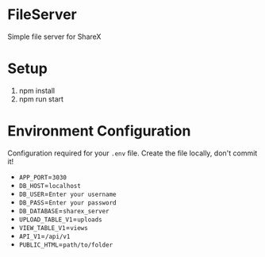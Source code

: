 # FileServer
Simple file server for ShareX

# Setup
1) npm install
2) npm run start

# Environment Configuration
Configuration required for your `.env` file. Create the file locally, don't commit it!
* `APP_PORT`=`3030`
* `DB_HOST`=`localhost`
* `DB_USER`=`Enter your username`
* `DB_PASS`=`Enter your password`
* `DB_DATABASE`=`sharex_server`
* `UPLOAD_TABLE_V1`=`uploads`
* `VIEW_TABLE_V1`=`views`
* `API_V1`=`/api/v1`
* `PUBLIC_HTML`=`path/to/folder`
